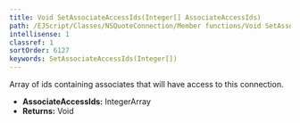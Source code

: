```yaml
---
title: Void SetAssociateAccessIds(Integer[] AssociateAccessIds)
path: /EJScript/Classes/NSQuoteConnection/Member functions/Void SetAssociateAccessIds(Integer[] p_0)
intellisense: 1
classref: 1
sortOrder: 6127
keywords: SetAssociateAccessIds(Integer[])
---
```



Array of ids containing associates that will have access to this connection.



* **AssociateAccessIds:** IntegerArray
* **Returns:** Void


